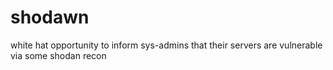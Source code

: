 # shodawn
white hat opportunity to inform sys-admins that their servers are vulnerable via some shodan recon
